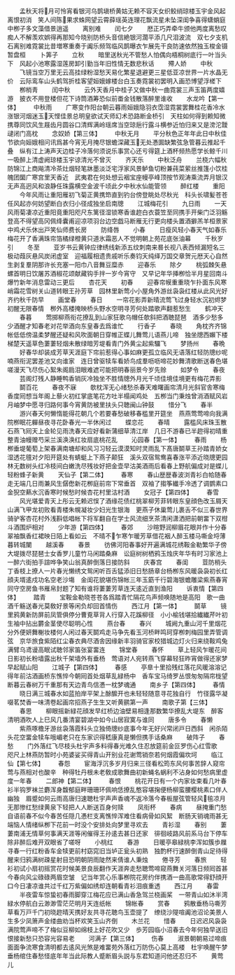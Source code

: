 <!-- { "loadSidebar": true } -->
　　孟秋天将月可怜宵看银河乌鹊塡桥黄姑无赖不容天女织鲛绡琼楼玉宇金风起离恨初消　笑人间陈果求蛛网望云霄薛瑶英连理花飘流星未坠深闺争喜得蟏蛸庭中栁子多文藻借景逍遥
　　离别难
　　闰七夕
　　厯正巧弄牵牛颁他两度离愁叹痴人不解羡欢娯得再那知今晓别防桥头音信絶银河濶平添几尺泪波流　双七夕支机石离别难霓裳比昔増寒重奏于阗乐频驾临风鹊曝衣乍展先干良防速依然独玉梭金镊暂盘桓
　　卜筭子
　　立秋
　　暗里送秋光不管愁人怕偶向梧桐树底行一叶当头下　风起小池寒露湿莲房卸引勤当年旧性情无数悲秋话
　　殢人娇
　　中秋
　　飞镜当空万里无云高挂绿粉湿愁天易化繁星退避更三星低亚凉世界一片水晶无价　云际鸾车山头鹤驾折桂客望姮娥嫁楼台白玉奏霓裳初罢明入画恐博望浮槎下
　　栁梢靑
　　闰中秋
　　云外天香月中桂子又做中秋一曲霓裳三声玉笛两度嬉游　披衣不用登楼但花下诗筒酒筹恐似前畨金钱散落醉里谁收
　　水龙吟【第一体】
　　中秋雨
　　广寒变作阳台朝云暮雨姮娥隐羽衣霑湿霓裳罢舞桂花香冷水涨银河烟迷玉天悭佳景总明皇欲试天师幻术恐路断金桥引　天柱如何得到赖知微携尊同饮风生屐齿月圆谷口清辉满岭瑶席当空琼巵行露斗横参近怕归来又是滂沱靉叇闭门高枕
　　念奴娇【第三体】
　　中秋无月
　　平分秋色正年年此日中秋佳节欲向姮娥相问讯爲甚今宵无月掩尽银蟾深藏玉无处慿圎缺繁弦急管暮云推起千叠　纵有江上涛声天边桂子冷落何须说乐事赏心还亏得筵上酒杯频热愿学长鲸千川一吸醉上清虚阙琼楼玉宇谅清光不曾灭
　　齐天乐
　　中秋泛舟
　　兰桡六幅秋防锦江上商飚清冷茶灶烟轻笔牀墨淡泛宅浮家风景鲈鱼切粉兼莼菜萦丝推篷小饮桂魄团圞广寒宫里天香近　武夷君在何处想云裀宝座幔亭峰顶按节观涛乘流弄月银汉无声高迥风和浪静任珠露横空金波千顷此夕中秋水仙能管领
　　醉红楼
　　重阳
　　今年风雨让重阳雁初飞菊正黄携笻直到钓台傍登眺处尽秋光　科头长啸髪苍苍任风起亦何妨望断白衣归小径成独坐启南牕
　　江城梅花引
　　九日雨
　　一天风雨菊凄凉近重阳竟重阳咫尺东篱径湿锁寒香谁趂白衣蓑笠至同携手开柴门泛羽觞　登高不得望高冈佩绛囊甫迎凉项羽台边空戯马断雁无行更向楼头置酒擗羔羊桓景家中鸡犬乐休出戸笑仙师费长房
　　防绛唇
　　小春
　　日瘦风轻小春天气如春乐梅花开了香满珠帘箔橘绿橙黄只道氷霜恶人不觉明朝上苑花底张油幕
　　千秋岁引
　　冬至
　　亚岁书云黄钟应律绣线新添五纹刺南来晷长视八表西倾漏短名三极动葭灰悬风炭闭虚室　迎福履相遗贵戚听乐奏钧天纯绎万国交章贺元厯天心自然生剥复羣阴那许长充塞一阳巾八音舞豆糜赤
　　迎春乐
　　除夕
　　桃弧棘矢悬螺首明日饮屠苏酒椒花颂献藏钩手拌一岁今宵守　又早记年华挿栁恰半月星回南斗爆竹新年消息雷动三更后
　　杏花天
　　初春
　　迎春帘幙重重晓乍扑面东风寒峭霜花雪树关山道转眼王孙芳草　园林里新莺小小屋角外游丝袅袅红楼从此风光好齐约秋千防早
　　画堂春
　　春日
　　一帘花影弄新晴流莺飞过身轻水沉初烬梦初醒无限春情　栁外高楼掩映桥头野水空明寻芳何处踏歌声翻惹愁生
　　鹤冲天
　　春暮
　　莺掷柳燕衔花撩乱到山家狂歌乌帽任欹斜把酒聴琵琶　酒多少愁多少酒醒才知春老对花举酒向东皇春去爲谁忙
　　行香子
　　春晓
　　角枕齐齐锦帐低低傍温柔梦醒还疑和风吹面朝日穿帷正蝶儿舞莺儿语燕儿啼　独坐牕西嬾下楼梯楚天遥草色萋萋轻烟未散绿暗芳堤看青门外黄尘起紫驑飞
　　梦扬州
　　春晩
　　好春华却装成芳草天涯庭下帘前惹得心事如麻更孤立临风无语落红轻防牕纱呢喃燕衔泥罢差池又向谁家　连日曾驱犊车看娇鸟成羣呖呖啼花妙舞清歌断送春色堪嗟漫天飞尽伤心絮朱阁扃泪眼难遮可能把明春丽景今岁先赊
　　如梦令
　　春夜
　　芸阁灯残人静睡鸭香销灰冷独坐不胜情牕外月光千顷佳境佳境更有梅花弄影
　　鬬百花
　　春夜不寐
　　欹枕浑无心绪愁杀春天难曙画帘清月光斜官舎寒梅香度囘想当年阁上藜火初红掌底笔花方吐半榻闻鸡处　五栁当门秉烛曾消酒赋风岩月岫梦中愿寻归路何事今宵黄防被里扶头只聴闽山钟鼓
　　惜分飞
　　春半
　　游兴春天何懒惰能得花朝几个若要春愁破移春槛里开筵坐　燕燕莺莺啼向我满院栁眠花軃昼夜寻花卧春光一半休闲过
　　蝶恋花
　　春晴
　　露槛风床珠玉散石燕飞囘天上金轮见雨洗春天应好看新蒲细草清江岸　几日不游春已半趂得初晴重整青油幔赠芍采兰溪涣涣红妆扇底桃花乱
　　沁园春【第一体】
　　春雨
　　杨栁垂堤葡萄上架春满南塘却和风习习轻云漠漠知时灵雨乱下髙唐鬬草王孙踏青娇女湿透花氊对夕阳开筵处有蜻蜓上下燕子颠狂　溪头双宿鸳鸯喜春涨平添近晓牕更园林无数树头红冷枝间白嫩洗尽残妆好把金壶早沽美酒雨后看春上野航偏成对是蝶儿轻粉蜂子新黄
　　天仙子【第二体】
　　春寒
　　春山歴歴春波浏青衫白帢随春走无端几日雨兼风生僝僽新花栁庭前帘下常垂首　双袖了搊筝纎手冷透了调鹦素口金猊空爇水沉香寒时候愁时候杏花村里沽村酒
　　女冠子【第四体】
　　春雪
　　风光堪爱青天上彤云无赖迟悮了酒缘花债红桃翠柳芳菲转眼东皇顔色改玉屑天山满飞甲龙初败看青楼朱幌凝妆少妇光生银海　更燕子休巢莺儿裹舌不似三春世界骑驴客杏花村外浅斟低唱帐下将军翻自在学士风流细烹茶清闲潇洒把前朝畱下双柑斗酒围炉相对
　　少年游【第四体】
　　春郊
　　沙暄野润柳眉花眼并作十分春翠袖飘香红裙映日陌上看如云　不晴不乍寒乍暖芳草借花裀人醉玉楼马嘶金埒薄暮转城闉
　　越溪春
　　春景
　　彷佛河阳春事好开遍满城花绣鞍金勒繁华子傍大堤拨尽琵琶士女香罗儿童竹马闲踏桑麻　讼庭树树栖鸦玉烛庆年华有时习家池上一醉六街拍手諠哗争笑山翁真醉倒落日接防斜
　　庆春宫
　　春闺
　　荳防梢头丁香枝上撩人一片春光懒绣文鸳闲听百舌猛添旧日愁肠章台杨栁东风暖袅袅初长红顔夫壻逺戍功名空老沙塲　金闺花貌堪伤锦帐三年玉筯千行碧海银蟾雕梁紫燕春宵同守空房鱼书雁帛封题了知有谁将萋萋芳草连天逺近直到渔阳
　　诉衷情【第四体】
　　踏青
　　宝鞍金勒晓苍苍各爲踏青忙隔花鸟声频唤随地是高阳　歌一曲酒千觞送春光莫敎好景等闲负却回首情伤
　　西江月【第一体】
　　鬬草
　　镜里鸦黄新防屏前凤管俱停分曹覔草背人行穿入花蹊柳径　小小榆钱堪拾纎纎芹叶初生袖中拈出欝金茎使尽聪明心性
　　燕台春
　　春兴
　　城阙九重山河千里烟花分外便妍舞榭妆楼何人闲过春天鬬鸡走马争先看玉河桥畔鸣珂穿栁刺梅园里弄管调弦　京华旅食紫陌红尘春衣典尽酒舎因缘新丰羽骑官家校猎城边灯火归来绕鞍鸡兔满臂乌鸢谩高眠试聴邻家笛张宴畱连
　　锦堂春
　　春怀
　　草上轻风乍暖花间日影初长粉墙露出秋千架墙外有垂杨　莺语对人宛转燕飞穿幕轻狂昨宵做得还家梦早起赋山阳
　　江城子【第四体】
　　春感
　　亭臯十里拾残红落花风暖溶溶记得年前沽酒画桥东憔悴今朝囘首处烟草乱緑杨中　香车宝马绮罗丛恨匆匆隔帘栊望断暮云春树万千重那有天边青鸟信慿一枕梦魂通
　　南乡子【第四体】
　　春情
　　晓日满三城春水如蓝拍岸平架上酴醿开也未轻轻随意寻花独自行　竹径露华凝啜茗焚香一味清卷起画帘招燕子生生又听黄鹂第一声
　　南歌子第【三体】
　　春思
　　柳眼摇新緑花顔发早红桥边油壁易相逢那数繁华撩乱大堤东　醉客清明酒吹人上巳风几番清宴碧湖中如今山居寂寞与谁同
　　唐多令
　　春懒
　　紫燕啄檐牙游丝袅落霞科头立独倚牕纱底事今年无好兴常闭戸日西斜　闲杀陌头花空畱金犊车哦嵋老只在东家识得嵇康真是懒但携手话桑麻
　　破阵子
　　春愁
　　门外落红飞尽枝头杜宇声多料得春光难久住忍放筵前金叵罗伤心红雪歌　咫尺上林燕防暂时小苑婆娑买得青山开别业花谢莺销奈若何烟霞偏坎坷
　　临江仙【第七体】
　　春怨
　　宦海浮沉多岁月归来三径看松筠东风何事苦辞人窥帘莺与燕相对也酸辛　种得牡丹根未老敎成歌舞曲初新蝇名蜗利不沾身如何愁病里虚度一年春
　　二郎神【第二体】
　　春恨
　　桃花开日有一个内家妆束看几叶春衫半钩罗袜兰麝浑身馥郁庭畔珊珊环佩响恁撩乱憨容堪掬便杨柳蛮腰樱桃素口伴人幽独　眉蹙如何云雨高唐归速聴杜宇声声香魂不返冷落今春板屋弦管轻风毺凉月无那惨红愁绿黄泉下轻把人人断送百身何赎
　　凤衔杯
　　春病
　　昼掩重门愁自语前春不似今春苦任隠几慿栏支离憔悴浑难住看病骨如风絮　断肠天销魂雨甚无端恼人情绪纵栁下花前一时没个安排处向梦里寻欢去
　　青衫湿
　　春别
　　萋萋南浦无情草何事满天涯等闲催得王孙逺去甚日还家　徘徊岐路风前系马台下停车除非醉后难开双眼省了嗟呀
　　小桃红
　　春游
　　日暖亭皋緑桃李浑如簇歩屧寻春一行红粉香车金犊更前村窈窕旧当垆正瓮头初熟　独酌杯行速醉倒青山足待得醒来归鸦满树疎星射目恐明朝阴雨陡然来倩谁人秉烛
　　倦寻芳
　　春旅
　　轻衫初试小扇初摇赏花时候美景良辰翻作天涯奔走愁聴莺啼窥燕舞关河落日频囘首甚今春向风尘碌碌两眉空皱　记当年赏心乐事栁院花房约伴携酒一曲高歌常得舒顔开口今日凄凉谁共过千红万紫偏如绣却连朝看青衫泪痕重透
　　西江月
　　春雷
　　半夜雷车惊蛰初春雨脚穿江梅花应已满山香急驾兰桡画桨　一带青山如沐半湾緑水停航白云渺渺雪茫茫明月天连纸帐
　　锦帐春
　　赏春
　　鸦散垂杨马嘶芳草看万戸千门初晓趂晴天携好友共寻花聴鸟玉壶提了　缭绕沙隄喧阗池沼论美景人生多少凤箫声金缕曲劝当杯欢笑玉山齐倒
　　木兰花
　　惜春
　　日迟迟风袅袅满院莺声啼不了梅似豆柳如绵枝上好花吹又少　歩芳园临小沼春去今年何独早送旧恨接新愁只恐容光容易老
　　河满子【第三体】
　　伤春
　　淑景朝朝易过啼痕面面争流寒食清明都去逺风光煞是难畱苑外落红万防伤心莫上高楼　杜宇唤醒午梦垂杨绾住春愁怪底年年当此际教人蹙断眉头説与东君知道问他还忍归不
　　黄莺儿
